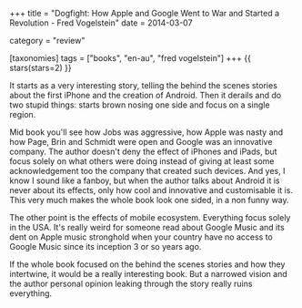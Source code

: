 +++
title = "Dogfight: How Apple and Google Went to War and Started a Revolution - Fred Vogelstein"
date = 2014-03-07

category = "review"

[taxonomies]
tags = ["books", "en-au", "fred vogelstein"]
+++
{{ stars(stars=2) }}

It starts as a very interesting story, telling the behind the scenes stories about the first iPhone and the creation of Android. Then it derails and do two stupid things: starts brown nosing one side and focus on a single region. 

Mid book you'll see how Jobs was aggressive, how Apple was nasty and how Page, Brin and Schmidt were open and Google was an innovative company. The author doesn't deny the effect of iPhones and iPads, but focus solely on what others were doing instead of giving at least some acknowledgement too the company that created such devices. And yes, I know I sound like a fanboy, but when the author talks about Android it is never about its effects, only how cool and innovative and customisable it is. This very much makes the whole book look one sided, in a non funny way. 

The other point is the effects of mobile ecosystem. Everything focus solely in the USA. It's really weird for someone read about Google Music and its dent on Apple music stronghold when your country have no access to Google Music since its inception 3 or so years ago. 

If the whole book focused on the behind the scenes stories and how they intertwine, it would be a really interesting book. But a narrowed vision and the author personal opinion leaking through the story really ruins everything.
